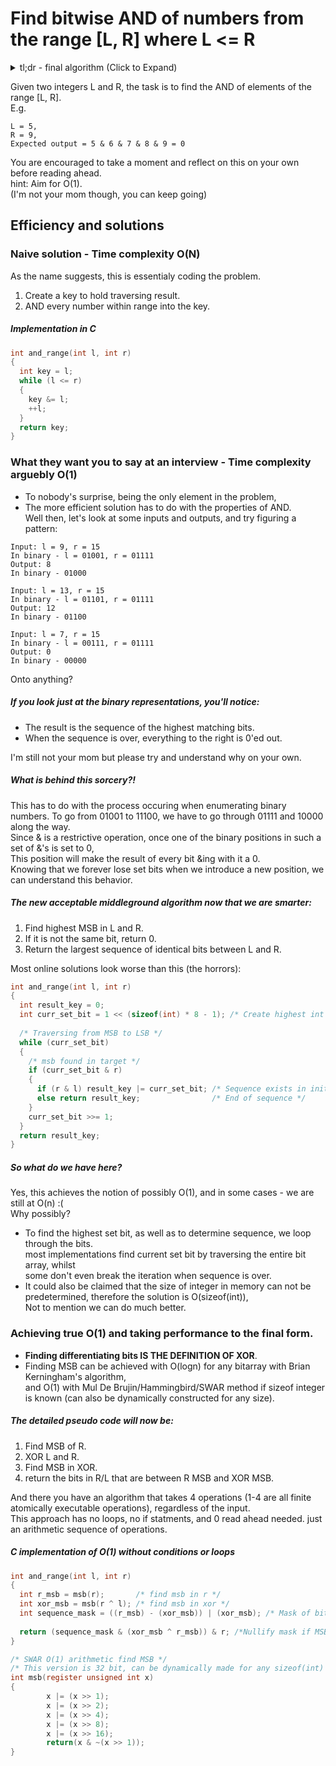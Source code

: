 # Find bitwise AND of numbers from the range [L, R] where L <= R    
<details>
  <summary>tl;dr - final algorithm (Click to Expand)</summary>  
  
  
```c
/*
* O(1) with no conditionals/loops. pure arithmetics.
* Could be written as one liner, broken down for clarity
*/
int and_range(int l, int r)
{
  int r_msb = msb(r);       /* find msb in r */
  int xor_msb = msb(r ^ l); /* find msb in xor */
  int sequence_mask = ((r_msb) - (xor_msb)) | (xor_msb); /* Mask of bits between xor msb and r msb */
  
  return (sequence_mask & (xor_msb ^ r_msb)) & r; /*Nullify mask if MSB is different in l and r*/
}

int msb(register unsigned int x)
{
        x |= (x >> 1);
        x |= (x >> 2);
        x |= (x >> 4);
        x |= (x >> 8);
        x |= (x >> 16);
        return(x & ~(x >> 1));
}
```
</details>  

Given two integers L and R, the task is to find the AND of elements of the range [L, R].  
E.g.  
```
L = 5,  
R = 9,  
Expected output = 5 & 6 & 7 & 8 & 9 = 0
```


You are encouraged to take a moment and reflect on this on your own before reading ahead.  
hint: Aim for O(1).  
(I'm not your mom though, you can keep going)  
## Efficiency and solutions
### Naive solution - Time complexity O(N)
As the name suggests, this is essentialy coding the problem.  
1. Create a key to hold traversing result.  
2. AND every number within range into the key.  

##### Implementation in C
```c
int and_range(int l, int r)
{
  int key = l;
  while (l <= r)
  {
    key &= l;
    ++l;
  }
  return key;
}
```
### What they want you to say at an interview - Time complexity arguebly O(1)
* To nobody's surprise, being the only element in the problem,
* The more efficient solution has to do with the properties of AND.  
Well then, let's look at some inputs and outputs, and try figuring a pattern:
```
Input: l = 9, r = 15  
In binary - l = 01001, r = 01111 
Output: 8
In binary - 01000

Input: l = 13, r = 15  
In binary - l = 01101, r = 01111 
Output: 12
In binary - 01100

Input: l = 7, r = 15  
In binary - l = 00111, r = 01111 
Output: 0
In binary - 00000
```
Onto anything?  
##### If you look just at the binary representations, you'll notice:
* The result is the sequence of the highest matching bits.  
* When the sequence is over, everything to the right is 0'ed out.

I'm still not your mom but please try and understand why on your own.
##### What is behind this sorcery?!
This has to do with the process occuring when enumerating binary numbers.
To go from 01001 to 11100, we have to go through 01111 and 10000 along the way.  
Since & is a restrictive operation, once one of the binary positions in such a set of &'s is set to 0,  
This position will make the result of every bit &ing with it a 0.  
Knowing that we forever lose set bits when we introduce a new position, we can understand this behavior.

##### The new acceptable middleground algorithm now that we are smarter:
1. Find highest MSB in L and R.
2. If it is not the same bit, return 0.
3. Return the largest sequence of identical bits between L and R.
  
Most online solutions look worse than this (the horrors):
```c
int and_range(int l, int r)
{
  int result_key = 0;
  int curr_set_bit = 1 << (sizeof(int) * 8 - 1); /* Create highest int bit in system */
  
  /* Traversing from MSB to LSB */
  while (curr_set_bit)
  {
    /* msb found in target */
    if (curr_set_bit & r)
    {
      if (r & l) result_key |= curr_set_bit; /* Sequence exists in initial integer */
      else return result_key;                /* End of sequence */
    }
    curr_set_bit >>= 1;
  }
  return result_key;
}  
```

##### So what do we have here?  
Yes, this achieves the notion of possibly O(1), and in some cases - we are still at O(n) :(  
Why possibly?
* To find the highest set bit, as well as to determine sequence, we loop through the bits.     
most implementations find current set bit by traversing the entire bit array, whilst  
some don't even break the iteration when sequence is over.
* It could also be claimed that the size of integer in memory can not be predetermined, therefore the solution is O(sizeof(int)),  
Not to mention we can do much better.

### Achieving true O(1) and taking performance to the final form.
* **Finding differentiating bits IS THE DEFINITION OF XOR**.
* Finding MSB can be achieved with O(logn) for any bitarray with Brian Kerningham's algorithm,  
and O(1) with Mul De Brujin/Hammingbird/SWAR method if sizeof integer is known (can also be dynamically constructed for any size).

##### The detailed pseudo code will now be:
1. Find MSB of R.
2. XOR L and R.
3. Find MSB in XOR.
4. return the bits in R/L that are between R MSB and XOR MSB.  

And there you have an algorithm that takes 4 operations (1-4 are all finite atomically executable operations), regardless of the input.  
This approach has no loops, no if statments, and 0 read ahead needed. just an arithmetic sequence of operations.

##### C implementation of O(1) without conditions or loops
```c
int and_range(int l, int r)
{
  int r_msb = msb(r);       /* find msb in r */
  int xor_msb = msb(r ^ l); /* find msb in xor */
  int sequence_mask = ((r_msb) - (xor_msb)) | (xor_msb); /* Mask of bits between xor msb and r msb */
  
  return (sequence_mask & (xor_msb ^ r_msb)) & r; /*Nullify mask if MSB is different in l and r*/
}

/* SWAR O(1) arithmetic find MSB */
/* This version is 32 bit, can be dynamically made for any sizeof(int) in O(1) */
int msb(register unsigned int x)
{
        x |= (x >> 1);
        x |= (x >> 2);
        x |= (x >> 4);
        x |= (x >> 8);
        x |= (x >> 16);
        return(x & ~(x >> 1));
}
```
